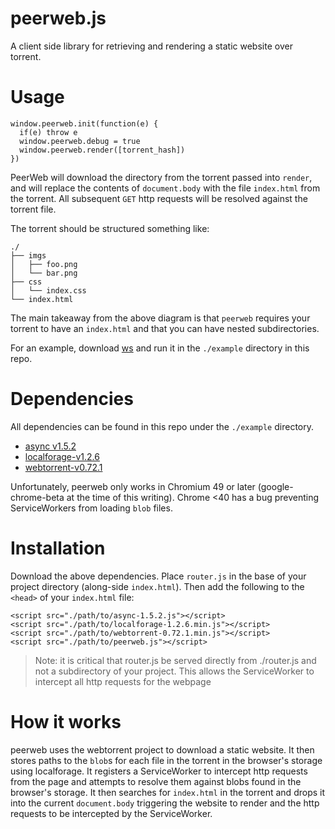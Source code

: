 peerweb.js
==========

A client side library for retrieving and rendering a static website over torrent.

# Usage

```
window.peerweb.init(function(e) {
  if(e) throw e
  window.peerweb.debug = true
  window.peerweb.render([torrent_hash])
})
```

PeerWeb will download the directory from the torrent passed into `render`, and will replace the contents of `document.body` with the file `index.html` from the torrent. All subsequent `GET` http requests will be resolved against the torrent file.

The torrent should be structured something like:

```
./
├── imgs
│   ├── foo.png
│   └── bar.png
├── css
│   └── index.css
└── index.html
```

The main takeaway from the above diagram is that `peerweb` requires your torrent to have an `index.html` and that you can have nested subdirectories.

For an example, download [ws](https://www.npmjs.com/package/local-web-server) and run it in the `./example` directory in this repo.

# Dependencies

All dependencies can be found in this repo under the `./example` directory.

* [async v1.5.2](https://github.com/caolan/async)
* [localforage-v1.2.6](https://github.com/mozilla/localForage)
* [webtorrent-v0.72.1](https://github.com/feross/webtorrent)

Unfortunately, peerweb only works in Chromium 49 or later (google-chrome-beta at the time of this writing). Chrome <40 has a bug preventing ServiceWorkers from loading `blob` files.

# Installation

Download the above dependencies. Place `router.js` in the base of your project directory (along-side `index.html`). Then add the following to the `<head>` of your `index.html` file:

```
<script src="./path/to/async-1.5.2.js"></script>
<script src="./path/to/localforage-1.2.6.min.js"></script>
<script src="./path/to/webtorrent-0.72.1.min.js"></script>
<script src="./path/to/peerweb.js"></script>
```

> Note: it is critical that router.js be served directly from ./router.js and not a subdirectory of your project. This allows the ServiceWorker to intercept all http requests for the webpage

# How it works

peerweb uses the webtorrent project to download a static website. It then stores paths to the `blob`s for each file in the torrent in the browser's storage using localforage. It registers a ServiceWorker to intercept http requests from the page and attempts to resolve them against blobs found in the browser's storage. It then searches for `index.html` in the torrent and drops it into the current `document.body` triggering the website to render and the http requests to be intercepted by the ServiceWorker.
